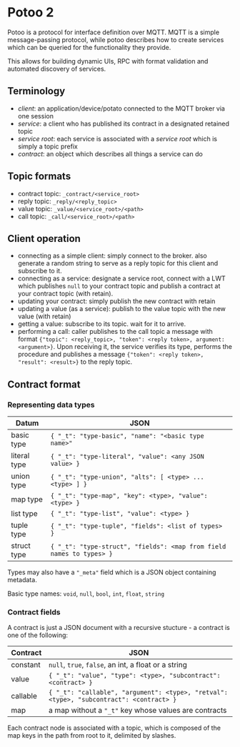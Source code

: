 # Potoo 2

Potoo is a protocol for interface definition over MQTT. MQTT is a simple
message-passing protocol, while potoo describes how to create services which
can be queried for the functionality they provide.

This allows for building dynamic UIs, RPC with format validation and
automated discovery of services.

## Terminology

- *client*: an application/device/potato connected to the MQTT broker via one session
- *service*: a client who has published its contract in a designated retained topic
- *service root*: each service is associated with a *service root* which is simply a topic prefix
- *contract*: an object which describes all things a service can do

## Topic formats
- contract topic: `_contract/<service_root>`
- reply topic: `_reply/<reply_topic>`
- value topic: `_value/<service_root>/<path>`
- call topic: `_call/<service_root>/<path>`

## Client operation

- connecting as a simple client: simply connect to the broker. also generate a
  random string to serve as a reply topic for this client and subscribe
  to it.
- connecting as a service: designate a service root, connect with a
  LWT which publishes `null` to your contract topic and publish a contract
  at your contract topic (with retain).
- updating your contract: simply publish the new contract with retain
- updating a value (as a service): publish to the value topic with the new
  value (with retain)
- getting a value: subscribe to its topic. wait for it to arrive.
- performing a call: caller publishes to the call topic a message with
  format `{"topic": <reply_topic>, "token": <reply token>, argument: <argument>}`.
  Upon receiving it, the service verifies its type, performs the procedure
  and publishes a message `{"token": <reply token>, "result": <result>}` to the
  reply topic.

## Contract format

### Representing data types
| Datum           | JSON                              |
| --------------- | --------------------------------- |
| basic type      | `{ "_t": "type-basic", "name": "<basic type name>"` |
| literal type    | `{ "_t": "type-literal", "value": <any JSON value> }` |
| union type      | `{ "_t": "type-union", "alts": [ <type> ... <type> ] }` |
| map type        | `{ "_t": "type-map", "key": <type>, "value": <type> }` |
| list type       | `{ "_t": "type-list", "value": <type> }` |
| tuple type      | `{ "_t": "type-tuple", "fields": <list of types> }` |
| struct type     | `{ "_t": "type-struct", "fields": <map from field names to types> }` |

Types may also have a `"_meta"` field which is a JSON object containing
metadata.

Basic type names: `void`, `null`, `bool`, `int`, `float`, `string`

### Contract fields
A contract is just a JSON document with a recursive stucture - a contract is one
of the following:

| Contract           | JSON                              |
| ------------------ | --------------------------------- |
| constant           | `null`, `true`, `false`, an int, a float or a string |
| value              | `{ "_t": "value", "type": <type>, "subcontract": <contract> }` |
| callable           | `{ "_t": "callable", "argument": <type>, "retval": <type>, "subcontract": <contract> }` |
| map                | a map without a `"_t"` key whose values are contracts |

Each contract node is associated with a topic, which is composed of the map
keys in the path from root to it, delimited by slashes.
